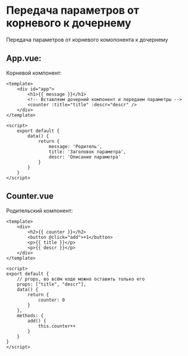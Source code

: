 # Передача параметров от корневого к дочернему
Передача параметров от корневого комопонента к дочернему

## App.vue:
Корневой компонент:

    <template>
        <div id="app">
            <h1>{{ message }}</h1>
            <!-- Вставляем дочерний компонент и передаем параметры -->
            <counter :title="title" :descr="descr" />
        </div>
    </template>

    <script>
        export default {
            data() {
                return {
                    message: 'Родитель',
                    title: 'Заголовок параметра',
                    descr: 'Описание параметра'
                }
            }
        }
    </script>

## Counter.vue
Родительский компонент:

    <template>
        <div>
            <h2>{{ counter }}</h2>
            <button @click="add">+1</button>
            <p>{{ title }}</p>
            <p>{{ descr }}</p>
        </div>
    </template>

    <script>
    export default {
        // props, во всём коде можно оставить только его
        props: ["title", "descr"],
        data() {
            return {
                counter: 0
            }
        },
        methods: {
            add() {
                this.counter++
            }
        }
    }
    </script>